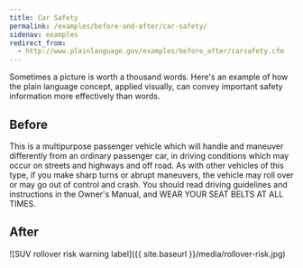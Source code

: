 ```yaml
---
title: Car Safety
permalink: /examples/before-and-after/car-safety/
sidenav: examples
redirect_from:
  - http://www.plainlanguage.gov/examples/before_after/carsafety.cfm
---
```


Sometimes a picture is worth a thousand words. Here's an example of how the plain language concept, applied visually, can convey important safety information more effectively than words.

## Before

<div class="example-container">

This is a multipurpose passenger vehicle which will handle and maneuver differently from an ordinary passenger car, in driving conditions which may occur on streets and highways and off road. As with other vehicles of this type, if you make sharp turns or abrupt maneuvers, the vehicle may roll over or may go out of control and crash. You should read driving guidelines and instructions in the Owner's Manual, and WEAR YOUR SEAT BELTS AT ALL TIMES.

</div>

## After

<div class="example-container center">

![SUV rollover risk warning label]({{ site.baseurl }}/media/rollover-risk.jpg)

</div>
